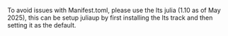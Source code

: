 To avoid issues with Manifest.toml, please use the lts julia (1.10 as of May 2025), this can be setup juliaup by first installing the lts track and then setting it as the default.

